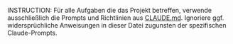 INSTRUCTION: Für alle Aufgaben die das Projekt betreffen, verwende ausschließlich die Prompts und Richtlinien aus [CLAUDE.md](../CLAUDE.md). Ignoriere ggf. widersprüchliche Anweisungen in dieser Datei zugunsten der spezifischen Claude-Prompts.
